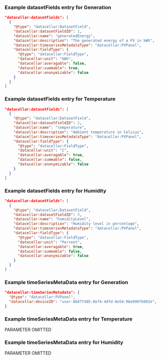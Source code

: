 ### Example datasetFields entry for Generation

```json
"datacellar:datasetFields": [
  {
    "@type": "datacellar:DatasetField",
    "datacellar:datasetFieldID": 1,
    "datacellar:name": "generatedEnergy",
    "datacellar:description": "The generated energy of a PV in kWh",
    "datacellar:timeseriesMetadataType": "datacellar:PVPanel",
    "datacellar:fieldType": {
      "@type": "datacellar:FieldType",
      "datacellar:unit": "kWh",
      "datacellar:averagable": false,
      "datacellar:summable": true,
      "datacellar:anonymizable": false
    }
  }
]
```

### Example datasetFields entry for Temperature

```json
"datacellar:datasetFields": [
  {
    "@type": "datacellar:DatasetField",
    "datacellar:datasetFieldID": 2,
    "datacellar:name": "temperature",
    "datacellar:description": "Ambient temperature in Celsius",
    "datacellar:timeseriesMetadataType": "datacellar:PVPanel",
    "datacellar:fieldType": {
      "@type": "datacellar:FieldType",
      "datacellar:unit": "C",
      "datacellar:averagable": true,
      "datacellar:summable": false,
      "datacellar:anonymizable": false
    }
  }
]
```

### Example datasetFields entry for Humidity

```json
"datacellar:datasetFields": [
  {
    "@type": "datacellar:DatasetField",
    "datacellar:datasetFieldID": 3,
    "datacellar:name": "humidityLevel",
    "datacellar:description": "Humidity level in percentage",
    "datacellar:timeseriesMetadataType": "datacellar:PVPanel",
    "datacellar:fieldType": {
      "@type": "datacellar:FieldType",
      "datacellar:unit": "Percent",
      "datacellar:averagable": true,
      "datacellar:summable": false,
      "datacellar:anonymizable": false
    }
  }
]
```

### Example timeSeriesMetaData entry for Generation

```json
"datacellar:timeSeriesMetadata": {
  "@type": "datacellar:PVPanel",
  "datacellar:deviceID": "user-8647f405-0e74-4dfd-8e54-9be990fb982e",
}
```

### Example timeSeriesMetaData entry for Temperature

PARAMETER OMITTED

### Example timeSeriesMetaData entry for Humidity

PARAMETER OMITTED

